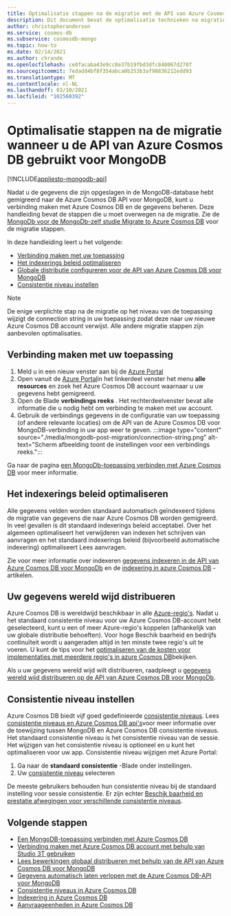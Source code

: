 ```yaml
---
title: Optimalisatie stappen na de migratie met de API van Azure Cosmos DB voor MongoDB
description: Dit document bevat de optimalisatie technieken na migratie van MongoDB naar de APi van Azure Cosmos DB voor Mongo DB.
author: christopheranderson
ms.service: cosmos-db
ms.subservice: cosmosdb-mongo
ms.topic: how-to
ms.date: 02/14/2021
ms.author: chrande
ms.openlocfilehash: ce0facaba43e9cc8e37b19fbd3dfc840067d278f
ms.sourcegitcommit: 7edadd4bf8f354abca0b253b3af98836212edd93
ms.translationtype: MT
ms.contentlocale: nl-NL
ms.lasthandoff: 03/10/2021
ms.locfileid: "102560392"
---
```

# <a name="post-migration-optimization-steps-when-using-azure-cosmos-dbs-api-for-mongodb"></a>Optimalisatie stappen na de migratie wanneer u de API van Azure Cosmos DB gebruikt voor MongoDB
[!INCLUDE[appliesto-mongodb-api](includes/appliesto-mongodb-api.md)]

Nadat u de gegevens die zijn opgeslagen in de MongoDB-database hebt gemigreerd naar de Azure Cosmos DB API voor MongoDB, kunt u verbinding maken met Azure Cosmos DB en de gegevens beheren. Deze handleiding bevat de stappen die u moet overwegen na de migratie. Zie de [MongoDb voor de MongoDb-zelf studie Migrate to Azure Cosmos DB](../dms/tutorial-mongodb-cosmos-db.md) voor de migratie stappen.

In deze handleiding leert u het volgende:

- [Verbinding maken met uw toepassing](#connect-your-application)
- [Het indexerings beleid optimaliseren](#optimize-the-indexing-policy)
- [Globale distributie configureren voor de API van Azure Cosmos DB voor MongoDB](#globally-distribute-your-data)
- [Consistentie niveau instellen](#set-consistency-level)

> [!NOTE]
> De enige verplichte stap na de migratie op het niveau van de toepassing wijzigt de connection string in uw toepassing zodat deze naar uw nieuwe Azure Cosmos DB account verwijst. Alle andere migratie stappen zijn aanbevolen optimalisaties.
>

## <a name="connect-your-application"></a>Verbinding maken met uw toepassing

1. Meld u in een nieuw venster aan bij de [Azure Portal](https://www.portal.azure.com/)
2. Open vanuit de [Azure Portal](https://www.portal.azure.com/)in het linkerdeel venster het menu **alle resources** en zoek het Azure Cosmos DB account waarnaar u uw gegevens hebt gemigreerd.
3. Open de Blade **verbindings reeks** . Het rechterdeelvenster bevat alle informatie die u nodig hebt om verbinding te maken met uw account.
4. Gebruik de verbindings gegevens in de configuratie van uw toepassing (of andere relevante locaties) om de API van de Azure Cosmos DB voor MongoDB-verbinding in uw app weer te geven.
:::image type="content" source="./media/mongodb-post-migration/connection-string.png" alt-text="Scherm afbeelding toont de instellingen voor een verbindings reeks.":::

Ga naar de pagina [een MongoDb-toepassing verbinden met Azure Cosmos DB](connect-mongodb-account.md) voor meer informatie.

## <a name="optimize-the-indexing-policy"></a>Het indexerings beleid optimaliseren

Alle gegevens velden worden standaard automatisch geïndexeerd tijdens de migratie van gegevens die naar Azure Cosmos DB worden gemigreerd. In veel gevallen is dit standaard indexerings beleid acceptabel. Over het algemeen optimaliseert het verwijderen van indexen het schrijven van aanvragen en het standaard indexerings beleid (bijvoorbeeld automatische indexering) optimaliseert Lees aanvragen.

Zie voor meer informatie over indexeren [gegevens indexeren in de API van Azure Cosmos DB voor MongoDb](mongodb-indexing.md) en de [indexering in azure Cosmos DB](index-overview.md) -artikelen.

## <a name="globally-distribute-your-data"></a>Uw gegevens wereld wijd distribueren

Azure Cosmos DB is wereldwijd beschikbaar in alle [Azure-regio's](https://azure.microsoft.com/regions/#services). Nadat u het standaard consistentie niveau voor uw Azure Cosmos DB-account hebt geselecteerd, kunt u een of meer Azure-regio's koppelen (afhankelijk van uw globale distributie behoeften). Voor hoge Beschik baarheid en bedrijfs continuïteit wordt u aangeraden altijd in ten minste twee regio's uit te voeren. U kunt de tips voor het [optimaliseren van de kosten voor implementaties met meerdere regio's in azure Cosmos DB](optimize-cost-regions.md)bekijken.

Als u uw gegevens wereld wijd wilt distribueren, raadpleegt u [gegevens wereld wijd distribueren op de API van Azure Cosmos DB voor MongoDb](tutorial-global-distribution-mongodb.md).

## <a name="set-consistency-level"></a>Consistentie niveau instellen

Azure Cosmos DB biedt vijf goed gedefinieerde [consistentie niveaus](consistency-levels.md). Lees [consistentie niveaus en Azure Cosmos DB api's](./consistency-levels.md)voor meer informatie over de toewijzing tussen MongoDB en Azure Cosmos DB consistentie niveaus. Het standaard consistentie niveau is het consistentie niveau van de sessie. Het wijzigen van het consistentie niveau is optioneel en u kunt het optimaliseren voor uw app. Consistentie niveau wijzigen met Azure Portal:

1. Ga naar de **standaard consistentie** -Blade onder instellingen.
2. Uw [consistentie niveau](consistency-levels.md) selecteren

De meeste gebruikers behouden hun consistentie niveau bij de standaard instelling voor sessie consistentie. Er zijn echter [Beschik baarheid en prestatie afwegingen voor verschillende consistentie niveaus](./consistency-levels.md).

## <a name="next-steps"></a>Volgende stappen

* [Een MongoDB-toepassing verbinden met Azure Cosmos DB](connect-mongodb-account.md)
* [Verbinding maken met Azure Cosmos DB account met behulp van Studio 3T gebruiken](mongodb-mongochef.md)
* [Lees bewerkingen globaal distribueren met behulp van de API van Azure Cosmos DB voor MongoDB](mongodb-readpreference.md)
* [Gegevens automatisch laten verlopen met de Azure Cosmos DB-API voor MongoDB](mongodb-time-to-live.md)
* [Consistentie niveaus in Azure Cosmos DB](consistency-levels.md)
* [Indexering in Azure Cosmos DB](index-overview.md)
* [Aanvraageenheden in Azure Cosmos DB](request-units.md)